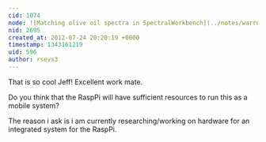 ```yaml
---
cid: 1074
node: ![Matching olive oil spectra in SpectralWorkbench](../notes/warren/7-2-2012/matching-olive-oil-spectra-spectralworkbench)
nid: 2695
created_at: 2012-07-24 20:20:19 +0000
timestamp: 1343161219
uid: 596
author: rsevs3
---
```


That is so cool Jeff! Excellent work mate.

Do you think that the RaspPi will have sufficient resources to run this as a mobile system?

The reason i ask is i am currently researching/working on hardware for an integrated system for the RaspPi.